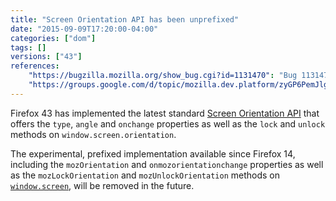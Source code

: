 ```yaml
---
title: "Screen Orientation API has been unprefixed"
date: "2015-09-09T17:20:00-04:00"
categories: ["dom"]
tags: []
versions: ["43"]
references:
    "https://bugzilla.mozilla.org/show_bug.cgi?id=1131470": "Bug 1131470 - w3c screen orientation api has changed"
    "https://groups.google.com/d/topic/mozilla.dev.platform/zyGP6PemJlg/discussion": "Intent to Ship: Screen Orientation API"
---
```

Firefox 43 has implemented the latest standard [Screen Orientation API](https://w3c.github.io/screen-orientation/) that offers the `type`, `angle` and `onchange` properties as well as the `lock` and `unlock` methods on `window.screen.orientation`.

The experimental, prefixed implementation available since Firefox 14, including the `mozOrientation` and `onmozorientationchange` properties as well as the `mozLockOrientation` and `mozUnlockOrientation` methods on [`window.screen`](https://developer.mozilla.org/en-US/docs/Web/API/Screen), will be removed in the future.
